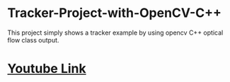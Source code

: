 # Tracker-Project-with-OpenCV-C++

This project simply shows a tracker example by using opencv C++ optical flow class output. 

# [Youtube Link](https://www.youtube.com/watch?v=d6ggYZy_nUk)
